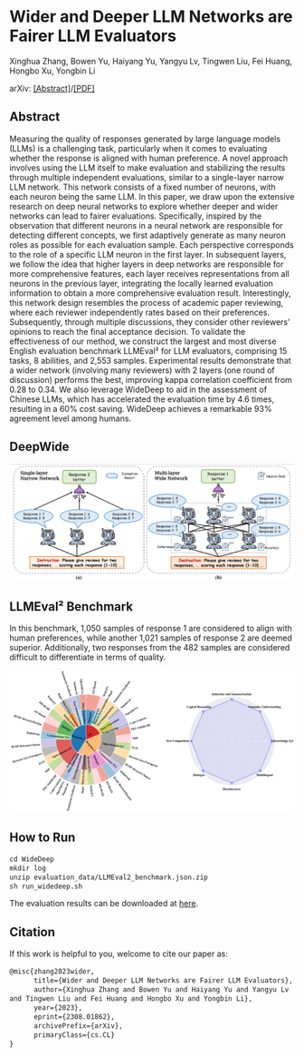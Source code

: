 # Wider and Deeper LLM Networks are Fairer LLM Evaluators
Xinghua Zhang, Bowen Yu, Haiyang Yu, Yangyu Lv, Tingwen Liu, Fei Huang, Hongbo Xu, Yongbin Li

arXiv: [[Abstract]](https://aps.arxiv.org/abs/2308.01862)/[[PDF]](https://aps.arxiv.org/pdf/2308.01862.pdf)
 
## Abstract
Measuring the quality of responses generated by large language models (LLMs) is a challenging task, particularly when it comes to evaluating whether the response is aligned with human preference. A novel approach involves using the LLM itself to make evaluation and stabilizing the results through multiple independent evaluations, similar to a single-layer narrow LLM network. This network consists of a fixed number of neurons, with each neuron being the same LLM. In this paper, we draw upon the extensive research on deep neural networks to explore whether deeper and wider networks can lead to fairer evaluations. Specifically, inspired by the observation that different neurons in a neural network are responsible for detecting different concepts, we first adaptively generate as many neuron roles as possible for each evaluation sample. Each perspective corresponds to the role of a specific LLM neuron in the first layer. In subsequent layers, we follow the idea that higher layers in deep networks are responsible for more comprehensive features, each layer receives representations from all neurons in the previous layer, integrating the locally learned evaluation information to obtain a more comprehensive evaluation result. Interestingly, this network design resembles the process of academic paper reviewing, where each reviewer independently rates based on their preferences. Subsequently, through multiple discussions, they consider other reviewers' opinions to reach the final acceptance decision. To validate the effectiveness of our method, we construct the largest and most diverse English evaluation benchmark LLMEval² for LLM evaluators, comprising 15 tasks, 8 abilities, and 2,553 samples. Experimental results demonstrate that a wider network (involving many reviewers) with 2 layers (one round of discussion) performs the best, improving kappa correlation coefficient from 0.28 to 0.34. We also leverage WideDeep to aid in the assessment of Chinese LLMs, which has accelerated the evaluation time by 4.6 times, resulting in a 60% cost saving. WideDeep achieves a remarkable 93% agreement level among humans.

## DeepWide

![Method](figs/intro.png)

## LLMEval² Benchmark
In this benchmark, 1,050 samples of response 1 are considered to align with human preferences, while another 1,021 samples of response 2 are deemed superior. Additionally, two responses from the 482 samples are considered difficult to differentiate in terms of quality. 

![Benchmark](figs/benchmark.png)

## How to Run
```
cd WideDeep
mkdir log
unzip evaluation_data/LLMEval2_benchmark.json.zip
sh run_widedeep.sh
```
The evaluation results can be downloaded at [here](https://drive.google.com/file/d/11YTvj4T831iNr-3NAKLLqfc7B41SDnCU/view?usp=sharing).

## Citation
If this work is helpful to you, welcome to cite our paper as:
```
@misc{zhang2023wider,
      title={Wider and Deeper LLM Networks are Fairer LLM Evaluators}, 
      author={Xinghua Zhang and Bowen Yu and Haiyang Yu and Yangyu Lv and Tingwen Liu and Fei Huang and Hongbo Xu and Yongbin Li},
      year={2023},
      eprint={2308.01862},
      archivePrefix={arXiv},
      primaryClass={cs.CL}
}
```
